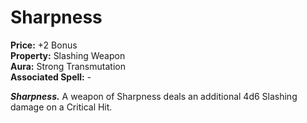 # Sharpness

**Price:** +2 Bonus  
**Property:** Slashing Weapon  
**Aura:** Strong Transmutation  
**Associated Spell:** -  

***Sharpness.*** A weapon of Sharpness deals an additional 4d6 Slashing damage on a Critical Hit.